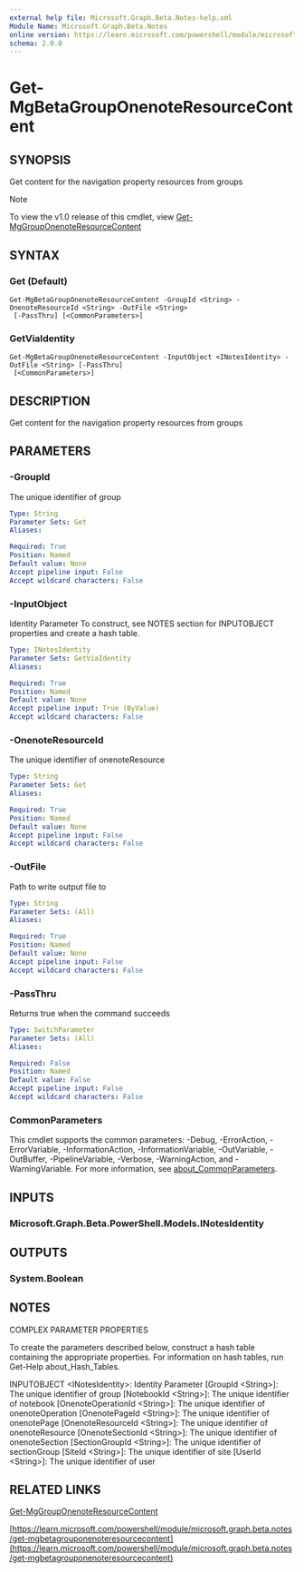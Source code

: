 ```yaml
---
external help file: Microsoft.Graph.Beta.Notes-help.xml
Module Name: Microsoft.Graph.Beta.Notes
online version: https://learn.microsoft.com/powershell/module/microsoft.graph.beta.notes/get-mgbetagrouponenoteresourcecontent
schema: 2.0.0
---
```


# Get-MgBetaGroupOnenoteResourceContent

## SYNOPSIS
Get content for the navigation property resources from groups

> [!NOTE]
> To view the v1.0 release of this cmdlet, view [Get-MgGroupOnenoteResourceContent](/powershell/module/Microsoft.Graph.Notes/Get-MgGroupOnenoteResourceContent?view=graph-powershell-1.0)

## SYNTAX

### Get (Default)
```
Get-MgBetaGroupOnenoteResourceContent -GroupId <String> -OnenoteResourceId <String> -OutFile <String>
 [-PassThru] [<CommonParameters>]
```

### GetViaIdentity
```
Get-MgBetaGroupOnenoteResourceContent -InputObject <INotesIdentity> -OutFile <String> [-PassThru]
 [<CommonParameters>]
```

## DESCRIPTION
Get content for the navigation property resources from groups

## PARAMETERS

### -GroupId
The unique identifier of group

```yaml
Type: String
Parameter Sets: Get
Aliases:

Required: True
Position: Named
Default value: None
Accept pipeline input: False
Accept wildcard characters: False
```

### -InputObject
Identity Parameter
To construct, see NOTES section for INPUTOBJECT properties and create a hash table.

```yaml
Type: INotesIdentity
Parameter Sets: GetViaIdentity
Aliases:

Required: True
Position: Named
Default value: None
Accept pipeline input: True (ByValue)
Accept wildcard characters: False
```

### -OnenoteResourceId
The unique identifier of onenoteResource

```yaml
Type: String
Parameter Sets: Get
Aliases:

Required: True
Position: Named
Default value: None
Accept pipeline input: False
Accept wildcard characters: False
```

### -OutFile
Path to write output file to

```yaml
Type: String
Parameter Sets: (All)
Aliases:

Required: True
Position: Named
Default value: None
Accept pipeline input: False
Accept wildcard characters: False
```

### -PassThru
Returns true when the command succeeds

```yaml
Type: SwitchParameter
Parameter Sets: (All)
Aliases:

Required: False
Position: Named
Default value: False
Accept pipeline input: False
Accept wildcard characters: False
```

### CommonParameters
This cmdlet supports the common parameters: -Debug, -ErrorAction, -ErrorVariable, -InformationAction, -InformationVariable, -OutVariable, -OutBuffer, -PipelineVariable, -Verbose, -WarningAction, and -WarningVariable. For more information, see [about_CommonParameters](http://go.microsoft.com/fwlink/?LinkID=113216).

## INPUTS

### Microsoft.Graph.Beta.PowerShell.Models.INotesIdentity
## OUTPUTS

### System.Boolean
## NOTES
COMPLEX PARAMETER PROPERTIES

To create the parameters described below, construct a hash table containing the appropriate properties.
For information on hash tables, run Get-Help about_Hash_Tables.

INPUTOBJECT \<INotesIdentity\>: Identity Parameter
  \[GroupId \<String\>\]: The unique identifier of group
  \[NotebookId \<String\>\]: The unique identifier of notebook
  \[OnenoteOperationId \<String\>\]: The unique identifier of onenoteOperation
  \[OnenotePageId \<String\>\]: The unique identifier of onenotePage
  \[OnenoteResourceId \<String\>\]: The unique identifier of onenoteResource
  \[OnenoteSectionId \<String\>\]: The unique identifier of onenoteSection
  \[SectionGroupId \<String\>\]: The unique identifier of sectionGroup
  \[SiteId \<String\>\]: The unique identifier of site
  \[UserId \<String\>\]: The unique identifier of user

## RELATED LINKS
[Get-MgGroupOnenoteResourceContent](/powershell/module/Microsoft.Graph.Notes/Get-MgGroupOnenoteResourceContent?view=graph-powershell-1.0)

[https://learn.microsoft.com/powershell/module/microsoft.graph.beta.notes/get-mgbetagrouponenoteresourcecontent](https://learn.microsoft.com/powershell/module/microsoft.graph.beta.notes/get-mgbetagrouponenoteresourcecontent)



